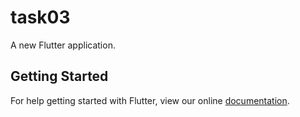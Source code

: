 # task03

A new Flutter application.

## Getting Started

For help getting started with Flutter, view our online
[documentation](https://flutter.io/).
